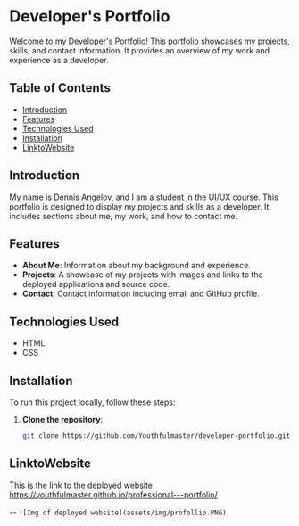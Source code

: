 # Developer's Portfolio

Welcome to my Developer's Portfolio! This portfolio showcases my projects, skills, and contact information. It provides an overview of my work and experience as a developer.

## Table of Contents
- [Introduction](#introduction)
- [Features](#features)
- [Technologies Used](#technologies-used)
- [Installation](#installation)
- [LinktoWebsite](LinktoWebsite)
## Introduction

My name is Dennis Angelov, and I am a student in the UI/UX course. This portfolio is designed to display my projects and skills as a developer. It includes sections about me, my work, and how to contact me.

## Features

- **About Me**: Information about my background and experience.
- **Projects**: A showcase of my projects with images and links to the deployed applications and source code.
- **Contact**: Contact information including email and GitHub profile.

## Technologies Used

- HTML
- CSS

## Installation

To run this project locally, follow these steps:

1. **Clone the repository**:
   ```bash
   git clone https://github.com/Youthfulmaster/developer-portfolio.git

## LinktoWebsite
   This is the link to the deployed website https://youthfulmaster.github.io/professional---portfolio/


-- `![Img of deployed website](assets/img/profollio.PNG)` 
